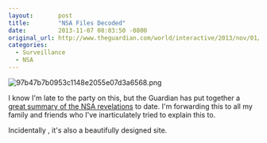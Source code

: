 ```yaml
---
layout:       post
title:        "NSA Files Decoded"
date:         2013-11-07 08:03:50 -0800
original_url: http://www.theguardian.com/world/interactive/2013/nov/01/snowden-nsa-files-surveillance-revelations-decoded#section/1
categories:
  - Surveillance
  - NSA
---
```


  ![97b47b7b0953c1148e2055e07d3a6568.png](/attachments/97b47b7b0953c1148e2055e07d3a6568/image.png)  

 I know I'm late to the party on this, but the Guardian has put together a   [great summary of the NSA revelations](http://www.theguardian.com/world/interactive/2013/nov/01/snowden-nsa-files-surveillance-revelations-decoded)   to date. I'm forwarding this to all my family and friends who I've inarticulately tried to explain this to. 

 Incidentally , it's also a beautifully designed site. 

 
